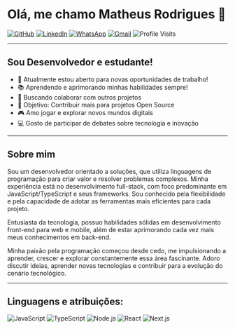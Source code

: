 # Olá, me chamo Matheus Rodrigues 👋

[![GitHub](https://img.shields.io/badge/GitHub-000000?style=for-the-badge&logo=github&logoColor=white)](https://github.com/matheusrodrrgues)
[![LinkedIn](https://img.shields.io/badge/LinkedIn-0077B5?style=for-the-badge&logo=linkedin&logoColor=white)](https://linkedin.com/in/matheusrodrrgues)
[![WhatsApp](https://img.shields.io/badge/WhatsApp-25D366?style=for-the-badge&logo=whatsapp&logoColor=white)](https://wa.me/75981881920)
[![Gmail](https://img.shields.io/badge/Gmail-D14836?style=for-the-badge&logo=gmail&logoColor=white)](mailto:mmttheus2001@gmail.com)
![Profile Visits](https://komarev.com/ghpvc/?username=matheusrodrrgues&color=blue&style=flat-square)

---

## Sou Desenvolvedor e estudante!

- 🚀 Atualmente estou aberto para novas oportunidades de trabalho!
- 📚 Aprendendo e aprimorando minhas habilidades sempre!
- 🤝 Buscando colaborar com outros projetos
- 🎯 Objetivo: Contribuir mais para projetos Open Source
- 🎮 Amo jogar e explorar novos mundos digitais
- 💻 Gosto de participar de debates sobre tecnologia e inovação

---

## Sobre mim

Sou um desenvolvedor orientado a soluções, que utiliza linguagens de programação para criar valor e resolver problemas complexos. Minha experiência está no desenvolvimento full-stack, com foco predominante em JavaScript/TypeScript e seus frameworks. Sou conhecido pela flexibilidade e pela capacidade de adotar as ferramentas mais eficientes para cada projeto.

Entusiasta da tecnologia, possuo habilidades sólidas em desenvolvimento front-end para web e mobile, além de estar aprimorando cada vez mais meus conhecimentos em back-end.

Minha paixão pela programação começou desde cedo, me impulsionando a aprender, crescer e explorar constantemente essa área fascinante. Adoro discutir ideias, aprender novas tecnologias e contribuir para a evolução do cenário tecnológico.

---

## Linguagens e atribuições:

![JavaScript](https://img.shields.io/badge/JavaScript-F7DF1E?style=for-the-badge&logo=javascript&logoColor=black)
![TypeScript](https://img.shields.io/badge/TypeScript-007ACC?style=for-the-badge&logo=typescript&logoColor=white)
![Node.js](https://img.shields.io/badge/Node.js-339933?style=for-the-badge&logo=nodedotjs&logoColor=white)
![React](https://img.shields.io/badge/React-61DAFB?style=for-the-badge&logo=react&logoColor=black)
![Next.js](https://img.shields.io/badge/Next.js-000000?style=for-the-badge&logo=nextdotjs&logoColor=white)


